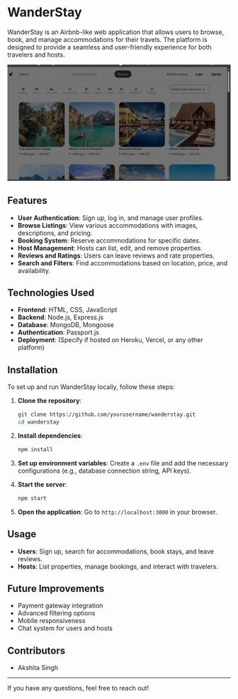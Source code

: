 # WanderStay

WanderStay is an Airbnb-like web application that allows users to browse, book, and manage accommodations for their travels. The platform is designed to provide a seamless and user-friendly experience for both travelers and hosts.

![image alt](https://github.com/akshita-singh-2808/wizardstay/blob/main/Screenshot%202025-03-31%20235243.png?raw=true)

## Features
- **User Authentication**: Sign up, log in, and manage user profiles.
- **Browse Listings**: View various accommodations with images, descriptions, and pricing.
- **Booking System**: Reserve accommodations for specific dates.
- **Host Management**: Hosts can list, edit, and remove properties.
- **Reviews and Ratings**: Users can leave reviews and rate properties.
- **Search and Filters**: Find accommodations based on location, price, and availability.

## Technologies Used
- **Frontend**: HTML, CSS, JavaScript
- **Backend**: Node.js, Express.js
- **Database**: MongoDB, Mongoose
- **Authentication**: Passport.js
- **Deployment**: (Specify if hosted on Heroku, Vercel, or any other platform)

## Installation
To set up and run WanderStay locally, follow these steps:

1. **Clone the repository**:
   ```bash
   git clone https://github.com/yourusername/wanderstay.git
   cd wanderstay
   ```

2. **Install dependencies**:
   ```bash
   npm install
   ```

3. **Set up environment variables**:
   Create a `.env` file and add the necessary configurations (e.g., database connection string, API keys).

4. **Start the server**:
   ```bash
   npm start
   ```

5. **Open the application**:
   Go to `http://localhost:3000` in your browser.

## Usage
- **Users**: Sign up, search for accommodations, book stays, and leave reviews.
- **Hosts**: List properties, manage bookings, and interact with travelers.

## Future Improvements
- Payment gateway integration
- Advanced filtering options
- Mobile responsiveness
- Chat system for users and hosts

## Contributors
- Akshita Singh

---
If you have any questions, feel free to reach out!

